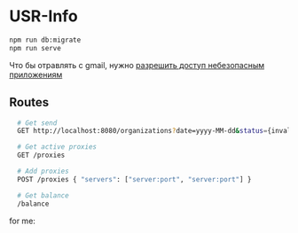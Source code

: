 # USR-Info

```bash
npm run db:migrate
npm run serve
```

Что бы отравлять с gmail, нужно [разрешить доступ небезопасным приложениям](https://myaccount.google.com/lesssecureapps)

## Routes

```bash
  # Get send
  GET http://localhost:8080/organizations?date=yyyy-MM-dd&status={invalid, unsuitable, suitable, send}

  # Get active proxies
  GET /proxies

  # Add proxies
  POST /proxies { "servers": ["server:port", "server:port"] }

  # Get balance
  /balance
```

for me: [](https://github.com/ThomWright/postgres-migrations)
